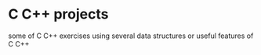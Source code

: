 # C C++ projects

some of C C++ exercises using several data structures or useful features of C C++
